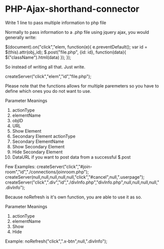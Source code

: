 # PHP-Ajax-shorthand-connector
Write 1 line to pass multiple information to php file

Normally to pass information to a .php file using jquery ajax, you would generally write:

$(document).on("click","elem, function(e){
e.preventDefault();
var id = $(this).attr(obj_id);
            $.post("file.php", {id: id}, function(data){
                $("className").html(data)
            });
});

            
So instead of writing all that.
Just write.

createServer("click","elem","id","file.php");

Please note that the functions allows for multiple paremeters so you have to define which ones you do not
want to use.

Parameter Meanings
1. actionType 
2. elementName
3. objID
4. URL 
5. Show Element
6. Secondary Element actionType
7. Secondary ElementName 
8. Show Secondary Element
9. Hide Secondary Element
10. DataURL if you want to post data from a successful $.post

Few Examples:
createServer("click","#join-room","id","./connections/joinroom.php");
createServer(null,null,null,null,null,"click","#cancel",null,".userpage");
createServer("click",".div","id","./divInfo.php","divInfo.php",null,null,null,null,".divInfo");

Because noRefresh is it's own function, you are able to use it as so.

Parameter Meanings
1. actionType 
2. elementName
3. Show
4. Hide 

Example:
noRefresh("click",".x-btn",null,".divInfo");
